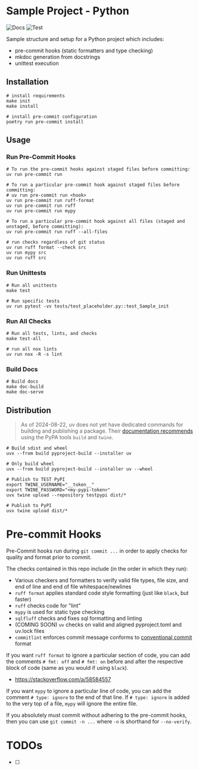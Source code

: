 # Sample Project - Python

![Docs](https://github.com/dlstadther/sample-project-python/actions/workflows/docs.yml/badge.svg)
![Test](https://github.com/dlstadther/sample-project-python/actions/workflows/tests.yml/badge.svg)

Sample structure and setup for a Python project which includes:
* pre-commit hooks (static formatters and type checking)
* mkdoc generation from docstrings
* unittest execution


## Installation
```shell
# install requirements
make init
make install

# install pre-commit configuration
poetry run pre-commit install
```


## Usage

### Run Pre-Commit Hooks
```shell
# To run the pre-commit hooks against staged files before committing:
uv run pre-commit run

# To run a particular pre-commit hook against staged files before committing:
# uv run pre-commit run <hook>
uv run pre-commit run ruff-format
uv run pre-commit run ruff
uv run pre-commit run mypy

# To run a particular pre-commit hook against all files (staged and unstaged, before committing):
uv run pre-commit run ruff --all-files

# run checks regardless of git status
uv run ruff format --check src
uv run mypy src
uv run ruff src
```

### Run Unittests
```shell
# Run all unittests
make test

# Run specific tests
uv run pytest -vv tests/test_placeholder.py::test_Sample_init
```

### Run All Checks
```shell
# Run all tests, lints, and checks
make test-all

# run all nox lints
uv run nox -R -s lint
```

### Build Docs

```shell
# Build docs
make doc-build
make doc-serve
```


## Distribution
> As of 2024-08-22, uv does not yet have dedicated commands for building and publishing a package.
> Their [documentation recommends](https://docs.astral.sh/uv/guides/publish/) using the PyPA tools `build` and `twine`.
```shell
# Build sdist and wheel
uvx --from build pyproject-build --installer uv

# Only build wheel
uvx --from build pyproject-build --installer uv --wheel

# Publish to TEST PyPI
export TWINE_USERNAME="__token__"
export TWINE_PASSWORD="<my-pypi-token>"
uvx twine upload --repository testpypi dist/*

# Publish to PyPI
uvx twine upload dist/*
```


# Pre-commit Hooks
Pre-Commit hooks run during `git commit ...` in order to apply checks for quality and format prior to commit.

The checks contained in this repo include (in the order in which they run):
* Various checkers and formatters to verify valid file types, file size, and end of line and end of file whitespace/newlines
* `ruff format` applies standard code style formatting (just like `black`, but faster)
* `ruff` checks code for "lint"
* `mypy` is used for static type checking
* `sqlfluff` checks and fixes sql formatting and linting
* (COMING SOON) `uv` checks on valid and aligned pyproject.toml and uv.lock files
* `commitlint` enforces commit message conforms to [conventional commit](https://www.conventionalcommits.org/en/v1.0.0/) format

If you want `ruff format` to ignore a particular section of code, you can add the comments `# fmt: off` and `# fmt: on` before and after the respective block of code (same as you would if using `black`).
* https://stackoverflow.com/a/58584557

If you want `mypy` to ignore a particular line of code, you can add the comment `# type: ignore` to the end of that line.
If `# type: ignore` is added to the very top of a file, `mypy` will ignore the entire file.

If you absolutely must commit without adhering to the pre-commit hooks, then you can use `git commit -n ...` where `-n` is shorthand for `--no-verify`.


# TODOs
* [ ]
